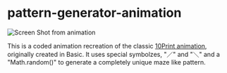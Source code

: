 # pattern-generator-animation

![Screen Shot from animation](10ps)

This is a coded animation recreation of the classic [10Print animation](https://netart.rocks/uchicago/netart2/10print-variations.html), originally created in Basic. It uses special symbolzes, "／" and "＼" and a "Math.random()" to generate a completely unique maze like pattern. 
